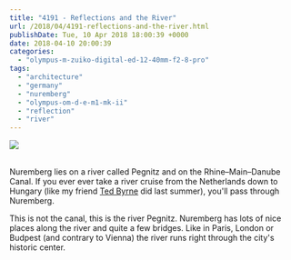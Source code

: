 ```yaml
---
title: "4191 - Reflections and the River"
url: /2018/04/4191-reflections-and-the-river.html
publishDate: Tue, 10 Apr 2018 18:00:39 +0000
date: 2018-04-10 20:00:39
categories: 
  - "olympus-m-zuiko-digital-ed-12-40mm-f2-8-pro"
tags: 
  - "architecture"
  - "germany"
  - "nuremberg"
  - "olympus-om-d-e-m1-mk-ii"
  - "reflection"
  - "river"
---
```

<div class="container">
<div class="center"><a target="_blank" href="https://d25zfm9zpd7gm5.cloudfront.net/1200x1200/2017/20170618_195503_lr.jpg"><img class="webfeedsFeaturedVisual" src="https://d25zfm9zpd7gm5.cloudfront.net/0600x0600/2017/20170618_195503_lr.jpg" /></a></div>
</div>
<br />

Nuremberg lies on a river called Pegnitz and on the Rhine–Main–Danube Canal. If you ever ever take a river cruise from the Netherlands down to Hungary (like my friend <a href="http://imagefiction.blogspot.com/" rel="noopener" target="_blank">Ted Byrne</a> did last summer), you'll pass through Nuremberg.

<a target="_blank" href="https://d25zfm9zpd7gm5.cloudfront.net/1200x1200/2017/20170618_195531_lr.jpg"><img style="margin: 0pt 0px 0pt 10px; float: right;" src="https://d25zfm9zpd7gm5.cloudfront.net/0150x0150/2017/20170618_195531_lr.jpg" alt="" border="0" /></a> This is not the canal, this is the river Pegnitz. Nuremberg has lots of nice places along the river and quite a few bridges. Like in Paris, London or Budpest (and contrary to Vienna) the river runs right through the city's historic center.

